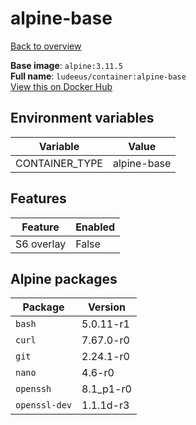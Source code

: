 # alpine-base

[Back to overview](../index.md)

**Base image**: `alpine:3.11.5`  
**Full name**: `ludeeus/container:alpine-base`  
[View this on Docker Hub](https://hub.docker.com/r/ludeeus/container/tags?page=1&name=alpine-base)

## Environment variables

Variable | Value 
-- | --
CONTAINER_TYPE | alpine-base

## Features

Feature | Enabled 
-- | --
S6 overlay | False

## Alpine packages

Package | Version 
-- | --
`bash` | 5.0.11-r1
`curl` | 7.67.0-r0
`git` | 2.24.1-r0
`nano` | 4.6-r0
`openssh` | 8.1_p1-r0
`openssl-dev` | 1.1.1d-r3
